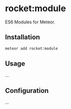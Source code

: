 rocket:module
=============

ES6 Modules for Meteor.

Installation
------------

```sh
meteor add rocket:module
```

Usage
-----

...

Configuration
-------------

...
